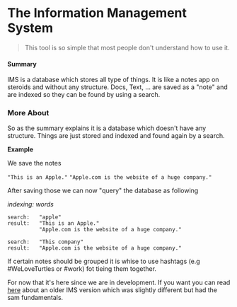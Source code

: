 # The Information Management System

> This tool is so simple that most people don't understand how to use it.

#### Summary

IMS is a database which stores all type of things. It is like a notes app on steroids and without any structure. Docs, Text, ... are saved as a "note" and are indexed so they can be found by using a search.

### More About

So as the summary explains it is a database which doesn't have any structure. Things are just stored and indexed and found again by a search.

**Example**

We save the notes

`"This is an Apple."`
`"Apple.com is the website of a huge company."`

After saving those we can now "query" the database as following

_indexing: words_

```
search:   "apple"
result:   "This is an Apple."
          "Apple.com is the website of a huge company."

search:   "This company"
result:   "Apple.com is the website of a huge company."
```

If certain notes should be grouped it is whise to use hashtags (e.g #WeLoveTurtles or #work) fot tieing them together.

For now that it's here since we are in development. If you want you can read [here](https://zeppel.eu/b/how-ims-works/) about an older IMS version which was slightly different but had the sam fundamentals.
